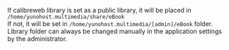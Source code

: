 If calibreweb library is set as a public library, it will be placed in `/home/yunohost.multimedia/share/eBook`  
If not, it will be set in `/home/yunohost.multimedia/[admin]/eBook` folder.
Library folder can always be changed manually in the application settings by the administrator.
